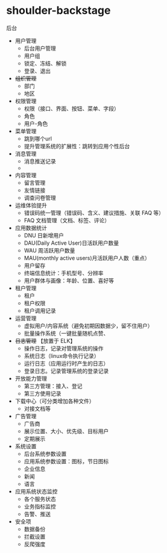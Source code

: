 # shoulder-backstage

后台

- 用户管理
    - 后台用户管理
    - 用户组
    - 锁定、冻结、解锁
    - 登录、退出
- ~~组织管理~~
    - 部门
    - 地区
- 权限管理
    - 权限（接口、界面、按钮、菜单、字段）
    - 角色
    - 用户-角色
- 菜单管理
    - 跳到哪个url
    - 提升管理系统的扩展性：跳转到应用个性后台
- 消息管理
    - 消息推送记录
    - 
- 内容管理
    - 留言管理
    - 友情链接
    - 调查问卷管理
- 运维体验提升
    - 错误码统一管理（错误码、含义、建议措施、关联 FAQ 等）
    - FAQ 文档管理（文档、标签、评论）
- 应用数据统计
    - DNU 日新增用户
    - DAU(Daily Active User)日活跃用户数量
    - WAU 周活跃用户数量
    - MAU(monthly active users)月活跃用户人数（重点）
    - 用户留存
    - 终端信息统计：手机型号、分辨率
    - 用户群体与画像：年龄、位置、喜好等
- 租户管理
    - 租户
    - 租户权限
    - 租户调用记录
- 运营管理
    - 虚拟用户/内容系统（避免初期因数据少，留不住用户）
    - 批量操作系统（一键批量随机点赞、
- ~~日志管理~~ 【放置于 ELK】
    - 操作日志，记录对管理系统的操作
    - 系统日志（linux命令执行记录）
    - 运行日志（应用运行时产生的日志）
    - 登录日志。记录管理系统的登录记录 
- 开放能力管理
    - 第三方管理：接入、登记
    - 第三方使用记录
- 下载中心（可分类增加各种文件）
    - 对接文档等
- 广告管理
    - 广告商
    - 展示位置、大小、优先级、目标用户
    - 定期展示
- 系统设置
    - 后台系统参数设置
    - 应用系统参数设置：图标，节日图标
    - 企业信息
    - 新闻
    - 语言
- 应用系统状态监控
    - 各个服务状态
    - 业务指标监控
    - 告警、推送
- 安全项
    - 数据备份
    - 拦截设置
    - 反爬强度
